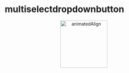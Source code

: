 # multiselectdropdownbutton
<p align="center">
<img alt="animatedAlign" width="150" src="https://github.com/pshanmukha/multiselect_dropdown_button/blob/master/assets/multiselectdropdown.gif">
</p>
